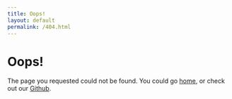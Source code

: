 ```yaml
---
title: Oops!
layout: default
permalink: /404.html
---
```


# Oops!
The page you requested could not be found. You could go [home](/index.html), or check out our [Github](https://github.com/arcturus-robotics).